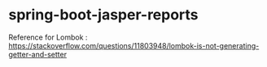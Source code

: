 # spring-boot-jasper-reports


Reference for Lombok : https://stackoverflow.com/questions/11803948/lombok-is-not-generating-getter-and-setter
